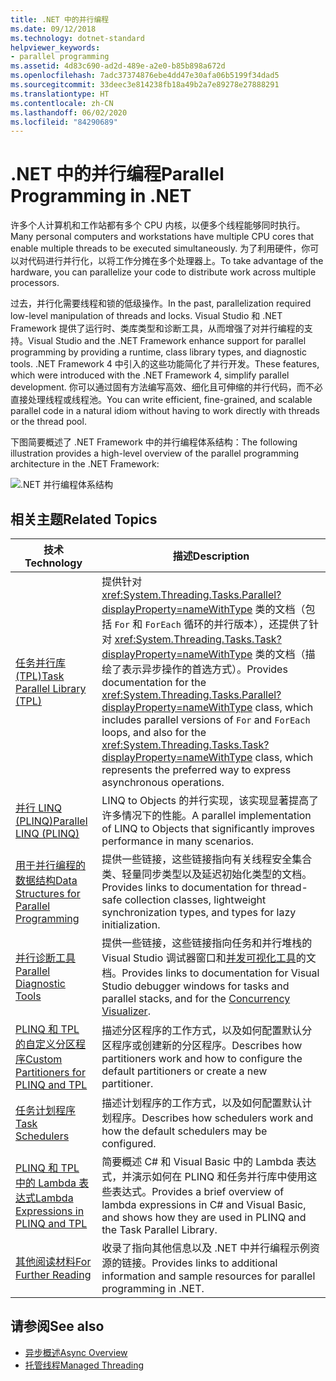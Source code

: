 ```yaml
---
title: .NET 中的并行编程
ms.date: 09/12/2018
ms.technology: dotnet-standard
helpviewer_keywords:
- parallel programming
ms.assetid: 4d83c690-ad2d-489e-a2e0-b85b898a672d
ms.openlocfilehash: 7adc37374876ebe4dd47e30afa06b5199f34dad5
ms.sourcegitcommit: 33deec3e814238fb18a49b2a7e89278e27888291
ms.translationtype: HT
ms.contentlocale: zh-CN
ms.lasthandoff: 06/02/2020
ms.locfileid: "84290689"
---
```

# <a name="parallel-programming-in-net"></a><span data-ttu-id="5e9f2-102">.NET 中的并行编程</span><span class="sxs-lookup"><span data-stu-id="5e9f2-102">Parallel Programming in .NET</span></span>

<span data-ttu-id="5e9f2-103">许多个人计算机和工作站都有多个 CPU 内核，以便多个线程能够同时执行。</span><span class="sxs-lookup"><span data-stu-id="5e9f2-103">Many personal computers and workstations have multiple CPU cores that enable multiple threads to be executed simultaneously.</span></span> <span data-ttu-id="5e9f2-104">为了利用硬件，你可以对代码进行并行化，以将工作分摊在多个处理器上。</span><span class="sxs-lookup"><span data-stu-id="5e9f2-104">To take advantage of the hardware, you can parallelize your code to distribute work across multiple processors.</span></span>

<span data-ttu-id="5e9f2-105">过去，并行化需要线程和锁的低级操作。</span><span class="sxs-lookup"><span data-stu-id="5e9f2-105">In the past, parallelization required low-level manipulation of threads and locks.</span></span> <span data-ttu-id="5e9f2-106">Visual Studio 和 .NET Framework 提供了运行时、类库类型和诊断工具，从而增强了对并行编程的支持。</span><span class="sxs-lookup"><span data-stu-id="5e9f2-106">Visual Studio and the .NET Framework enhance support for parallel programming by providing a runtime, class library types, and diagnostic tools.</span></span> <span data-ttu-id="5e9f2-107">.NET Framework 4 中引入的这些功能简化了并行开发。</span><span class="sxs-lookup"><span data-stu-id="5e9f2-107">These features, which were introduced with the .NET Framework 4, simplify parallel development.</span></span> <span data-ttu-id="5e9f2-108">你可以通过固有方法编写高效、细化且可伸缩的并行代码，而不必直接处理线程或线程池。</span><span class="sxs-lookup"><span data-stu-id="5e9f2-108">You can write efficient, fine-grained, and scalable parallel code in a natural idiom without having to work directly with threads or the thread pool.</span></span>

<span data-ttu-id="5e9f2-109">下图简要概述了 .NET Framework 中的并行编程体系结构：</span><span class="sxs-lookup"><span data-stu-id="5e9f2-109">The following illustration provides a high-level overview of the parallel programming architecture in the .NET Framework:</span></span>

![.NET 并行编程体系结构](./media/tpl-architecture.png)

## <a name="related-topics"></a><span data-ttu-id="5e9f2-111">相关主题</span><span class="sxs-lookup"><span data-stu-id="5e9f2-111">Related Topics</span></span>

|<span data-ttu-id="5e9f2-112">技术</span><span class="sxs-lookup"><span data-stu-id="5e9f2-112">Technology</span></span>|<span data-ttu-id="5e9f2-113">描述</span><span class="sxs-lookup"><span data-stu-id="5e9f2-113">Description</span></span>|
|----------------|-----------------|
|[<span data-ttu-id="5e9f2-114">任务并行库 (TPL)</span><span class="sxs-lookup"><span data-stu-id="5e9f2-114">Task Parallel Library (TPL)</span></span>](task-parallel-library-tpl.md)|<span data-ttu-id="5e9f2-115">提供针对 <xref:System.Threading.Tasks.Parallel?displayProperty=nameWithType> 类的文档（包括 `For` 和 `ForEach` 循环的并行版本），还提供了针对 <xref:System.Threading.Tasks.Task?displayProperty=nameWithType> 类的文档（描绘了表示异步操作的首选方式）。</span><span class="sxs-lookup"><span data-stu-id="5e9f2-115">Provides documentation for the <xref:System.Threading.Tasks.Parallel?displayProperty=nameWithType> class, which includes parallel versions of `For` and `ForEach` loops, and also for the <xref:System.Threading.Tasks.Task?displayProperty=nameWithType> class, which represents the preferred way to express asynchronous operations.</span></span>|
|[<span data-ttu-id="5e9f2-116">并行 LINQ (PLINQ)</span><span class="sxs-lookup"><span data-stu-id="5e9f2-116">Parallel LINQ (PLINQ)</span></span>](introduction-to-plinq.md)|<span data-ttu-id="5e9f2-117">LINQ to Objects 的并行实现，该实现显著提高了许多情况下的性能。</span><span class="sxs-lookup"><span data-stu-id="5e9f2-117">A parallel implementation of LINQ to Objects that significantly improves performance in many scenarios.</span></span>|
|[<span data-ttu-id="5e9f2-118">用于并行编程的数据结构</span><span class="sxs-lookup"><span data-stu-id="5e9f2-118">Data Structures for Parallel Programming</span></span>](data-structures-for-parallel-programming.md)|<span data-ttu-id="5e9f2-119">提供一些链接，这些链接指向有关线程安全集合类、轻量同步类型以及延迟初始化类型的文档。</span><span class="sxs-lookup"><span data-stu-id="5e9f2-119">Provides links to documentation for thread-safe collection classes, lightweight synchronization types, and types for lazy initialization.</span></span>|
|[<span data-ttu-id="5e9f2-120">并行诊断工具</span><span class="sxs-lookup"><span data-stu-id="5e9f2-120">Parallel Diagnostic Tools</span></span>](parallel-diagnostic-tools.md)|<span data-ttu-id="5e9f2-121">提供一些链接，这些链接指向任务和并行堆栈的 Visual Studio 调试器窗口和[并发可视化工具](/visualstudio/profiling/concurrency-visualizer)的文档。</span><span class="sxs-lookup"><span data-stu-id="5e9f2-121">Provides links to documentation for Visual Studio debugger windows for tasks and parallel stacks, and for the [Concurrency Visualizer](/visualstudio/profiling/concurrency-visualizer).</span></span>|
|[<span data-ttu-id="5e9f2-122">PLINQ 和 TPL 的自定义分区程序</span><span class="sxs-lookup"><span data-stu-id="5e9f2-122">Custom Partitioners for PLINQ and TPL</span></span>](custom-partitioners-for-plinq-and-tpl.md)|<span data-ttu-id="5e9f2-123">描述分区程序的工作方式，以及如何配置默认分区程序或创建新的分区程序。</span><span class="sxs-lookup"><span data-stu-id="5e9f2-123">Describes how partitioners work and how to configure the default partitioners or create a new partitioner.</span></span>|
|[<span data-ttu-id="5e9f2-124">任务计划程序</span><span class="sxs-lookup"><span data-stu-id="5e9f2-124">Task Schedulers</span></span>](xref:System.Threading.Tasks.TaskScheduler)|<span data-ttu-id="5e9f2-125">描述计划程序的工作方式，以及如何配置默认计划程序。</span><span class="sxs-lookup"><span data-stu-id="5e9f2-125">Describes how schedulers work and how the default schedulers may be configured.</span></span>|
|[<span data-ttu-id="5e9f2-126">PLINQ 和 TPL 中的 Lambda 表达式</span><span class="sxs-lookup"><span data-stu-id="5e9f2-126">Lambda Expressions in PLINQ and TPL</span></span>](lambda-expressions-in-plinq-and-tpl.md)|<span data-ttu-id="5e9f2-127">简要概述 C# 和 Visual Basic 中的 Lambda 表达式，并演示如何在 PLINQ 和任务并行库中使用这些表达式。</span><span class="sxs-lookup"><span data-stu-id="5e9f2-127">Provides a brief overview of lambda expressions in C# and Visual Basic, and shows how they are used in PLINQ and the Task Parallel Library.</span></span>|
|[<span data-ttu-id="5e9f2-128">其他阅读材料</span><span class="sxs-lookup"><span data-stu-id="5e9f2-128">For Further Reading</span></span>](for-further-reading-parallel-programming.md)|<span data-ttu-id="5e9f2-129">收录了指向其他信息以及 .NET 中并行编程示例资源的链接。</span><span class="sxs-lookup"><span data-stu-id="5e9f2-129">Provides links to additional information and sample resources for parallel programming in .NET.</span></span>|

## <a name="see-also"></a><span data-ttu-id="5e9f2-130">请参阅</span><span class="sxs-lookup"><span data-stu-id="5e9f2-130">See also</span></span>

- [<span data-ttu-id="5e9f2-131">异步概述</span><span class="sxs-lookup"><span data-stu-id="5e9f2-131">Async Overview</span></span>](../async.md)
- [<span data-ttu-id="5e9f2-132">托管线程</span><span class="sxs-lookup"><span data-stu-id="5e9f2-132">Managed Threading</span></span>](../threading/index.md)
